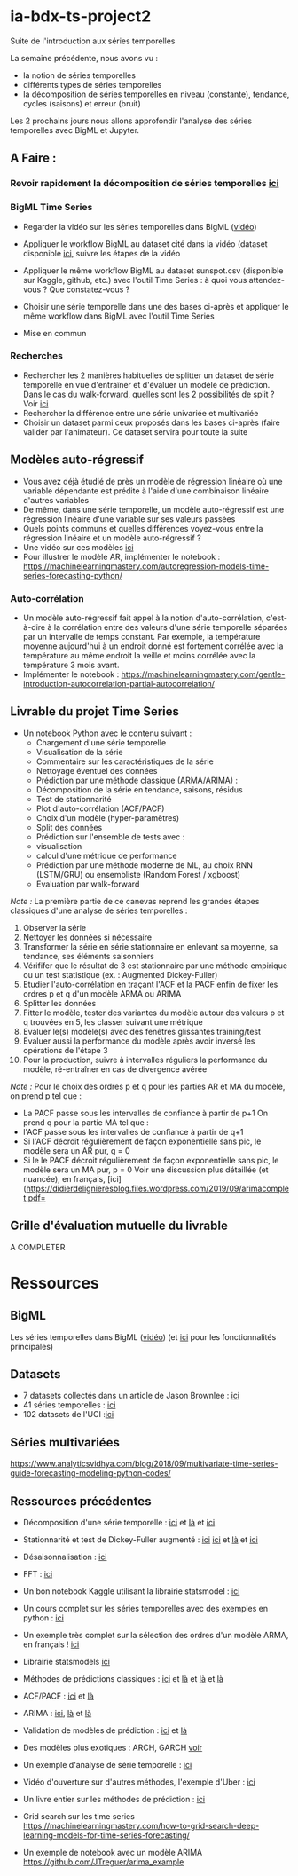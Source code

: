 # ia-bdx-ts-project2
Suite de l'introduction aux séries temporelles

La semaine précédente, nous avons vu :
- la notion de séries temporelles
- différents types de séries temporelles
- la décomposition de séries temporelles en niveau (constante), tendance, cycles (saisons) et erreur (bruit) 

Les 2 prochains jours nous allons approfondir l'analyse des séries temporelles avec BigML et Jupyter.

## A Faire :

### Revoir rapidement la décomposition de séries temporelles [ici](https://www.youtube.com/watch?v=0ar9extHObg)

### BigML Time Series
 * Regarder la vidéo sur les séries temporelles dans BigML ([vidéo](https://www.youtube.com/watch?v=wsyiOHUBE8c&list=PL1bKyu9GtNYHAk0PUojkLYZzASoYVcsTQ&index=10))
 * Appliquer le workflow BigML au dataset cité dans la vidéo (dataset disponible [ici](https://github.com/plotly/datasets/blob/master/monthly-milk-production-pounds.csv), suivre les étapes de la vidéo
 * Appliquer le même workflow BigML au dataset sunspot.csv (disponible sur Kaggle, github, etc.) avec l'outil Time Series : à quoi vous attendez-vous ? Que constatez-vous ?
 * Choisir une série temporelle dans une des bases ci-après et appliquer le même workflow dans BigML avec l'outil Time Series 
 
 * Mise en commun
 
### Recherches

 * Rechercher les 2 manières habituelles de splitter un dataset de série temporelle en vue d'entraîner et d'évaluer un modèle de prédiction. Dans le cas du walk-forward, quelles sont les 2 possibilités de split ?
 Voir [ici](https://machinelearningmastery.com/backtest-machine-learning-models-time-series-forecasting/)
 * Rechercher la différence entre une série univariée et multivariée
 * Choisir un dataset parmi ceux proposés dans les bases ci-après (faire valider par l'animateur). Ce dataset servira pour toute la suite 

## Modèles auto-régressif

 * Vous avez déjà étudié de près un modèle de régression linéaire où une variable dépendante est prédite à l'aide d'une combinaison linéaire d'autres variables 
 * De même, dans une série temporelle, un modèle auto-régressif est une régression linéaire d'une variable sur ses valeurs passées
 * Quels points communs et quelles différences voyez-vous entre la régression linéaire et un modèle auto-régressif ?
 * Une vidéo sur ces modèles [ici](https://www.youtube.com/watch?v=Mc6sBAUdDP4)
 * Pour illustrer le modèle AR, implémenter le notebook :
https://machinelearningmastery.com/autoregression-models-time-series-forecasting-python/

### Auto-corrélation

 * Un modèle auto-régressif fait appel à la notion d'auto-corrélation, c'est-à-dire à la corrélation entre des valeurs d'une série temporelle séparées par un intervalle de temps constant. Par exemple, la température moyenne aujourd'hui à un endroit donné est fortement corrélée avec la température au même endroit la veille et moins corrélée avec la température 3 mois avant.
 * Implémenter le notebook :
https://machinelearningmastery.com/gentle-introduction-autocorrelation-partial-autocorrelation/

## Livrable du projet Time Series
 * Un notebook Python avec le contenu suivant :
    * Chargement d'une série temporelle
    * Visualisation de la série
    * Commentaire sur les caractéristiques de la série
    * Nettoyage éventuel des données
    * Prédiction par une méthode classique (ARMA/ARIMA) :
     * Décomposition de la série en tendance, saisons, résidus
     * Test de stationnarité
     * Plot d'auto-corrélation (ACF/PACF)
     * Choix d'un modèle (hyper-paramètres)
     * Split des données
     * Prédiction sur l'ensemble de tests avec :
      * visualisation
      * calcul d'une métrique de performance
    * Prédiction par une méthode moderne de ML, au choix RNN (LSTM/GRU) ou ensembliste (Random Forest / xgboost)
     * Evaluation par walk-forward

*Note :* La première partie de ce canevas reprend les grandes étapes classiques d'une analyse de séries temporelles :
1. Observer la série
2. Nettoyer les données si nécessaire
3. Transformer la série en série stationnaire en enlevant sa moyenne, sa tendance, ses éléments saisonniers
4. Vérififer que le résultat de 3 est stationnaire par une méthode empirique ou un test statistique (ex. : Augmented Dickey-Fuller)
5. Etudier l'auto-corrélation en traçant l'ACF et la PACF enfin de fixer les ordres p et q d'un modèle ARMA ou ARIMA
6. Splitter les données
7. Fitter le modèle, tester des variantes du modèle autour des valeurs p et q trouvées en 5, les classer suivant une métrique
8. Evaluer le(s) modèle(s) avec des fenêtres glissantes training/test
9. Evaluer aussi la performance du modèle après avoir inversé les opérations de l'étape 3
10. Pour la production, suivre à intervalles réguliers la performance du modèle, ré-entraîner en cas de divergence avérée

*Note :* Pour le choix des ordres p et q pour les parties AR et MA du modèle, on prend p tel que :
* La PACF passe sous les intervalles de confiance à partir de p+1
On prend q pour la partie MA tel que :
* l'ACF passe sous les intervalles de confiance à partir de q+1
* Si l'ACF décroit régulièrement de façon exponentielle sans pic, le modèle sera un AR pur, q = 0
* Si le le PACF décroit régulièrement de façon exponentielle sans pic, le modèle sera un MA pur, p = 0
Voir une discussion plus détaillée (et nuancée), en français, [ici](https://didierdelignieresblog.files.wordpress.com/2019/09/arimacomplet.pdf=

## Grille d'évaluation mutuelle du livrable

A COMPLETER


# Ressources

## BigML
Les séries temporelles dans BigML ([vidéo](https://www.youtube.com/watch?v=wsyiOHUBE8c&list=PL1bKyu9GtNYHAk0PUojkLYZzASoYVcsTQ&index=10))
(et [ici](https://bigml.com/whatsnew/timeseries) pour les fonctionnalités principales)

## Datasets
 * 7 datasets collectés dans un article de Jason Brownlee : [ici](https://machinelearningmastery.com/time-series-datasets-for-machine-learning/)
 * 41 séries temporelles : [ici](https://data.world/datasets/time-series)
 * 102 datasets de l'UCI :[ici](https://archive.ics.uci.edu/ml/datasets.php?format=&task=&att=&area=&numAtt=&numIns=&type=ts&sort=taskUp&view=table)
 
## Séries multivariées
https://www.analyticsvidhya.com/blog/2018/09/multivariate-time-series-guide-forecasting-modeling-python-codes/
 
 ## Ressources précédentes
  
* Décomposition d'une série temporelle :
[ici](https://machinelearningmastery.com/decompose-time-series-data-trend-seasonality/)
et [là](https://anomaly.io/seasonal-trend-decomposition-in-r/index.html) et [ici](https://machinelearningmastery.com/time-series-trends-in-python/)

* Stationnarité et test de Dickey-Fuller augmenté :
[ici](https://fr.wikipedia.org/wiki/Stationnarit%C3%A9_d%27une_s%C3%A9rie_temporelle)
[ici](https://towardsdatascience.com/stationarity-in-time-series-analysis-90c94f27322)
et [là](https://machinelearningmastery.com/time-series-data-stationary-python/)
et [ici](https://nwfsc-timeseries.github.io/atsa-labs/sec-boxjenkins-aug-dickey-fuller.html)

* Désaisonnalisation : [ici](https://machinelearningmastery.com/time-series-seasonality-with-python/)

* FFT : [ici](https://www.ritchievink.com/blog/2017/04/23/understanding-the-fourier-transform-by-example/)

* Un bon notebook Kaggle utilisant la librairie statsmodel : [ici](https://www.kaggle.com/harryren/boston-arima-forecast-and-analysis)

* Un cours complet sur les séries temporelles avec des exemples en python : [ici](https://www.tutorialspoint.com/time_series/index.htm)

* Un exemple très complet sur la sélection des ordres d'un modèle ARMA, en français ! [ici](https://www.ceremade.dauphine.fr/~roche/Enseignement/Series_temps_exMaster/TP2_SeriesTemp.html)

* Librairie statsmodels [ici](https://www.statsmodels.org/stable/index.html)

* Méthodes de prédictions classiques : [ici](https://machinelearningmastery.com/simple-time-series-forecasting-models/) et [là](https://machinelearningmastery.com/time-series-forecasting-methods-in-python-cheat-sheet/) et [là](https://www.kaggle.com/thebrownviking20/everything-you-can-do-with-a-time-series) et [là](https://towardsdatascience.com/time-series-in-python-exponential-smoothing-and-arima-processes-2c67f2a52788)

* ACF/PACF : [ici](https://machinelearningmastery.com/gentle-introduction-autocorrelation-partial-autocorrelation/) et [là](https://towardsdatascience.com/significance-of-acf-and-pacf-plots-in-time-series-analysis-2fa11a5d10a8)

* ARIMA : [ici](https://machinelearningmastery.com/arima-for-time-series-forecasting-with-python/), [là](http://people.duke.edu/%7Ernau/Notes_on_nonseasonal_ARIMA_models--Robert_Nau.pdf) et [là](https://people.duke.edu/~rnau/411arim2.htm)

* Validation de modèles de prédiction : [ici](https://machinelearningmastery.com/backtest-machine-learning-models-time-series-forecasting/) et [là](https://blog.insightdatascience.com/whats-wrong-with-my-time-series-model-validation-without-a-hold-out-set-94151d38cf5b)

* Des modèles plus exotiques : ARCH, GARCH [voir](https://en.wikipedia.org/wiki/Autoregressive_conditional_heteroskedasticity)

* Un exemple d'analyse de série temporelle : [ici](https://towardsdatascience.com/almost-everything-you-need-to-know-about-time-series-860241bdc578)

* Vidéo d'ouverture sur d'autres méthodes, l'exemple d'Uber : [ici](https://youtu.be/VYpAodcdFfA)

* Un livre entier sur les méthodes de prédiction : [ici](https://otexts.com/fpp2/)

* Grid search sur les time series https://machinelearningmastery.com/how-to-grid-search-deep-learning-models-for-time-series-forecasting/

* Un exemple de notebook avec un modèle ARIMA https://github.com/JTreguer/arima_example
